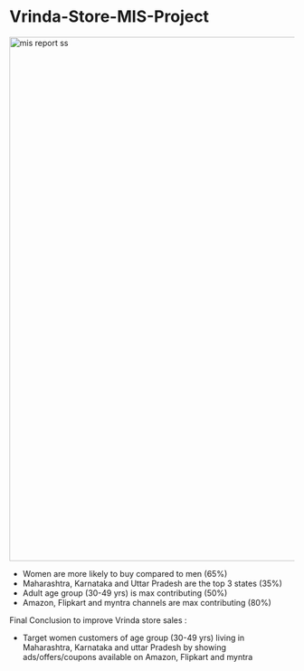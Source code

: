 # Vrinda-Store-MIS-Project
<img width="926" alt="mis report ss" src="https://github.com/user-attachments/assets/016d6887-55a5-4e4c-90ed-061357bea6dd">

- Women are more likely to buy compared to men (65%)
- Maharashtra, Karnataka and Uttar Pradesh are the top 3 states (35%)
- Adult age group (30-49 yrs) is max contributing (50%)
- Amazon, Flipkart and myntra channels are max contributing (80%)

Final Conclusion to improve Vrinda store sales :
- Target women customers of age group (30-49 yrs) living in Maharashtra, Karnataka and uttar Pradesh by showing ads/offers/coupons available on Amazon, Flipkart and myntra 
